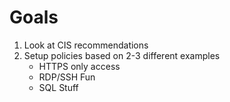 # Goals
1. Look at CIS recommendations
2. Setup policies based on 2-3 different examples
    - HTTPS only access
    - RDP/SSH Fun
    - SQL Stuff